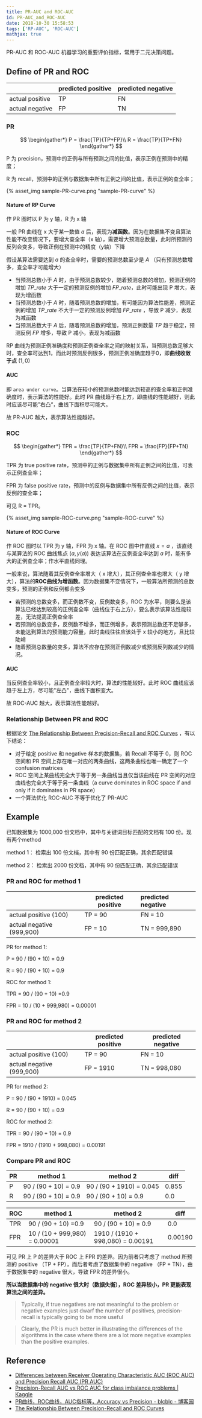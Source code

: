 ```yaml
---
title: PR-AUC and ROC-AUC
id: PR-AUC_and_ROC-AUC
date: 2018-10-30 15:58:53
tags: ['RP-AUC', 'ROC-AUC']
mathjax: true
---
```

PR-AUC 和 ROC-AUC 机器学习的重要评价指标，常用于二元决策问题。

<!--more-->



## Define of PR and ROC

|                  | predicted positive | predicted negative |
| ---------------- | ------------------- | ------------------- |
| actual positive | TP                  | FN                  |
| actual negative | FP                  | TN                  |



### PR 

$$
\begin{gather*}
P = \frac{TP}{TP+FP}\\
R = \frac{TP}{TP+FN}
\end{gather*}
$$

P 为 precision，预测中的正例与所有预测之间的比值，表示正例在预测中的精度；

R 为 recall，预测中的正例与数据集中所有正例之间的比值，表示正例的查全率；


{% asset_img sample-PR-curve.png "sample-PR-curve" %}

#### Nature of RP Curve

作 PR 图时以 P 为 y 轴，R 为 x 轴

一般 PR 曲线在 x 大于某一数值 $a$ 后，表现为**减函数**。因为在数据集不变且算法性能不改变情况下，要增大查全率（x 轴），需要增大预测总数量，此时所预测的反列会变多，导致正例在预测中的精度（y轴）下降

假设某算法需要达到 $a$ 的查全率时，需要的预测总数至少是 $A$ （只有预测总数增多，查全率才可能增大）

* 当预测总数小于 $A$ 时，由于预测总数较少，随着预测总数的增加，预测正例的增加 $TP\_{rate}$ 大于一定的预测反例的增加 $FP\_{rate}$，此时可能出现 P 增大，表现为增函数
* 当预测总数小于 $A$ 时，随着预测总数的增加，有可能因为算法性能差，预测正例的增加 $TP\_{rate}$ 不大于一定的预测反例增加 $FP\_{rate}$ ，导致 P 减少，表现为减函数
* 当预测总数大于 $A$ 后，随着预测总数的增加，预测正例数量 $TP$ 趋于稳定，预测反例 $FP$ 增多，导致 P 减小，表现为减函数

RP 曲线为预测正例准确度和预测正例查全率之间的映射关系，当预测总数足够大时，查全率可达到1，而此时预测反例很多，预测正例准确度趋于0，即**曲线收敛于点** $(1,0)$ 

#### AUC

即 `area under curve`。当算法在较小的预测总数时能达到较高的查全率和正例准确度时，表示算法的性能好。此时 PR 曲线趋于右上方，即曲线的性能越好，则此时应该尽可能”右凸“，曲线下面积尽可能大。

故 PR-AUC 越大，表示算法性能越好。



### ROC

$$
\begin{gather*}
TPR = \frac{TP}{TP+FN}\\
FPR = \frac{FP}{FP+TN}
\end{gather*}
$$

TPR 为 true positive rate，预测中的正例与数据集中所有正例之间的比值，可表示正例查全率；

FPR 为 false positive rate，预测中的反例与数据集中所有反例之间的比值，表示反例的查全率；

可见 R = TPR。

{% asset_img sample-ROC-curve.png "sample-ROC-curve" %}

#### Nature of ROC Curve

作 ROC 图时以 TPR 为 y 轴，FPR 为 x 轴。在 ROC 图中作直线 $x=a$ ，该直线与某算法的 ROC 曲线焦点 $(a,y(a))$ 表达该算法在反例查全率达到 $a$ 时，能有多大的正例查全率；作水平直线同理。

一般来说，算法随着其反例查全率增大（ x 增大），其正例查全率也增大（ y 增大），算法的**ROC曲线为增函数**。因为数据集不变情况下，一般算法所预测的总数变多，预测的正例和反例都会变多

* 若预测的总数变多，而正例数不变，反例数变多，ROC 为水平，则要么是该算法已经达到较高的正例查全率（曲线位于右上方），要么表示该算法性能较差，无法提高正例查全率
* 若预测的总数变多，反例数不增多，而正例增多，表示预测总数还不足够多，未能达到算法的预测能力容量，此时曲线往往应该处于 x 较小的地方，且比较陡峭
* 随着预测总数量的变多，算法不应存在预测正例数减少或预测反列数减少的情况。

#### AUC

当反例查全率较小，且正例查全率较大时，算法的性能较好。此时 ROC 曲线应该趋于左上方，尽可能"左凸"，曲线下面积变大。

故 ROC-AUC 越大，表示算法性能越好。



### Relationship Between PR and ROC

根据论文 [The Relationship Between Precision-Recall and ROC Curves](http://pages.cs.wisc.edu/~jdavis/davisgoadrichcamera2.pdf) ，有以下结论：

* 对于给定 positive 和 negative 样本的数据集，若 Recall 不等于 0，则 ROC 空间和 PR 空间上存在唯一对应的两条曲线，这两条曲线也唯一确定了一个 confusion matrices
* ROC 空间上某曲线完全大于等于另一条曲线当且仅当该曲线在 PR 空间的对应曲线也完全大于等于另一条曲线（a curve dominates in ROC space if and only if it dominates in PR space）
* 一个算法优化 ROC-AUC 不等于优化了 PR-AUC



## Example 

已知数据集为 1000,000 份文档中，其中与关键词目标匹配的文档有 100 份。现有两个method

method 1： 检索出 100 份文档，其中有 90 份匹配正确，其余匹配错误

method 2： 检索出 2000 份文档，其中有 90 份匹配正确，其余匹配错误



### PR and ROC for  method 1

|                            | predicted positive | predicted negative |
| -------------------------- | ------------------- | :------------------ |
| actual positive (100)     | TP = 90             | FN = 10             |
| actual negative (999,900) | FP = 10             | TN = 999,890        |

PR for method 1:

P = 90 / (90 + 10) = 0.9

R = 90 / (90 + 10) = 0.9

ROC for method 1:

TPR = 90 / (90 + 10) =0.9

FPR = 10 / (10 + 999,980) = 0.00001



### PR and ROC for method 2

|                            | predicted positive | predicted negative |
| -------------------------- | ------------------- | ------------------- |
| actual positive (100)     | TP = 90             | FN = 10             |
| actual negative (999,900) | FP = 1910           | TN = 998,080        |

PR for method 2:

P = 90 / (90 + 1910) = 0.045

R = 90 / (90 + 10) = 0.9

ROC for method 2:

TPR = 90 / (90 + 10) = 0.9 

FPR = 1910 / (1910 + 998,080) = 0.00191



### Compare PR and ROC

| PR   | method 1             | method 2                 | diff  |
| ---- | -------------------- | ------------------------ | ----- |
| P    | 90 / (90 + 10) = 0.9 | 90 / (90 + 1910) = 0.045 | 0.855 |
| R    | 90 / (90 + 10) = 0.9 | 90 / (90 + 10) = 0.9     | 0.0   |



| ROC  | method 1                      | method 2                          | diff    |
| ---- | ----------------------------- | --------------------------------- | ------- |
| TPR  | 90 / (90 + 10) =0.9           | 90 / (90 + 10) = 0.9              | 0.0     |
| FPR  | 10 / (10 + 999,980) = 0.00001 | 1910 / (1910 + 998,080) = 0.00191 | 0.00190 |



可见 PR 上 P 的差异大于 ROC 上 FPR 的差异。因为前者只考虑了 method 所预测的 positive （TP + FP），而后者考虑了数据集中的 negative （FP + TN），由于数据集中的 negative 很大，导致 FPR 的差异很小。

**所以当数据集中的 negative 很大时（数据失衡），ROC 差异较小，PR 更能表现算法之间的差异。**

> Typically, if true negatives are not meaningful to the problem or negative examples just dwarf the number of positives, precision-recall is typically going to be more useful


>Clearly, the PR is much better in illustrating the differences of the algorithms in the case where there are a lot more negative examples than the positive examples.



## Reference 

* [Differences between Receiver Operating Characteristic AUC (ROC AUC) and Precision Recall AUC (PR AUC)](http://www.chioka.in/differences-between-roc-auc-and-pr-auc/)
* [Precision-Recall AUC vs ROC AUC for class imbalance problems | Kaggle](https://www.kaggle.com/general/7517#post41179)
* [PR曲线，ROC曲线，AUC指标等，Accuracy vs Precision - blcblc - 博客园](https://www.cnblogs.com/charlesblc/p/6252759.html?tdsourcetag=s_pctim_aiomsg)
* [The Relationship Between Precision-Recall and ROC Curves](http://pages.cs.wisc.edu/~jdavis/davisgoadrichcamera2.pdf)